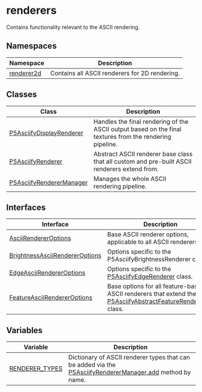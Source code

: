 # renderers

Contains functionality relevant to the ASCII rendering.

## Namespaces

| Namespace                                    | Description                                    |
| -------------------------------------------- | ---------------------------------------------- |
| [renderer2d](namespaces/renderer2d/index.md) | Contains all ASCII renderers for 2D rendering. |

## Classes

| Class                                                           | Description                                                                                              |
| --------------------------------------------------------------- | -------------------------------------------------------------------------------------------------------- |
| [P5AsciifyDisplayRenderer](classes/P5AsciifyDisplayRenderer.md) | Handles the final rendering of the ASCII output based on the final textures from the rendering pipeline. |
| [P5AsciifyRenderer](classes/P5AsciifyRenderer.md)               | Abstract ASCII renderer base class that all custom and pre-built ASCII renderers extend from.            |
| [P5AsciifyRendererManager](classes/P5AsciifyRendererManager.md) | Manages the whole ASCII rendering pipeline.                                                              |

## Interfaces

| Interface                                                                      | Description                                                                                                                                                                                            |
| ------------------------------------------------------------------------------ | ------------------------------------------------------------------------------------------------------------------------------------------------------------------------------------------------------ |
| [AsciiRendererOptions](interfaces/AsciiRendererOptions.md)                     | Base ASCII renderer options, applicable to all ASCII renderers.                                                                                                                                        |
| [BrightnessAsciiRendererOptions](interfaces/BrightnessAsciiRendererOptions.md) | Options specific to the P5AsciifyBrightnessRenderer class.                                                                                                                                             |
| [EdgeAsciiRendererOptions](interfaces/EdgeAsciiRendererOptions.md)             | Options specific to the [P5AsciifyEdgeRenderer](namespaces/renderer2d/namespaces/feature/classes/P5AsciifyEdgeRenderer.md) class.                                                                      |
| [FeatureAsciiRendererOptions](interfaces/FeatureAsciiRendererOptions.md)       | Base options for all feature-based ASCII renderers that extend the [P5AsciifyAbstractFeatureRenderer2D](namespaces/renderer2d/namespaces/feature/classes/P5AsciifyAbstractFeatureRenderer2D.md) class. |

## Variables

| Variable                                      | Description                                                                                                                                          |
| --------------------------------------------- | ---------------------------------------------------------------------------------------------------------------------------------------------------- |
| [RENDERER_TYPES](variables/RENDERER_TYPES.md) | Dictionary of ASCII renderer types that can be added via the [P5AsciifyRendererManager.add](classes/P5AsciifyRendererManager.md#add) method by name. |
